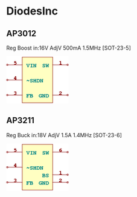 # DiodesInc

## AP3012
Reg Boost in:16V AdjV 500mA 1.5MHz [SOT-23-5]

![AP3012__1__1](/images/DiodesInc__AP3012__1__1.png?raw=true) 

## AP3211
Reg Buck in:18V AdjV 1.5A 1.4MHz [SOT-23-6]

![AP3211__1__1](/images/AnalogDevices__ADP2300__1__1.png?raw=true) 

